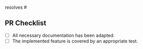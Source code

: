 resolves #

## PR Checklist
- [ ] All necessary documentation has been adapted.
- [ ] The implemented feature is covered by an appropriate test.
